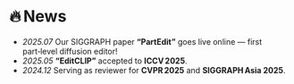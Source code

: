 # 🔥 News  
- *2025.07* Our SIGGRAPH paper **“PartEdit”** goes live online — first part‑level diffusion editor! 
- *2025.05* **“EditCLIP”** accepted to **ICCV 2025**.  
- *2024.12* Serving as reviewer for **CVPR 2025** and **SIGGRAPH Asia 2025**. 